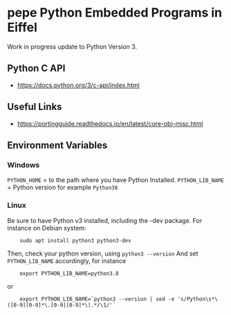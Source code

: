 # pepe Python Embedded Programs in Eiffel

Work in progress update to Python Version 3.

## Python C API 
- https://docs.python.org/3/c-api/index.html

## Useful Links
- https://portingguide.readthedocs.io/en/latest/core-obj-misc.html


## Environment Variables

### Windows
`PYTHON_HOME` = to the path where you have Python Installed.
`PYTHON_LIB_NAME` = Python version for example `Python38`


### Linux
Be sure to have Python v3 installed, including the -dev package.
For instance on Debian system:
```
	sudo apt install python3 python3-dev
```

Then, check your python version, using `python3 --version`
And set `PYTHON_LIB_NAME` accordingly, for instance
```
	export PYTHON_LIB_NAME=python3.8
```
or
```
	export PYTHON_LIB_NAME=`python3 --version | sed -e 's/Python\s*\([0-9][0-9]*\.[0-9][0-9]*\).*/\1/'`
```
